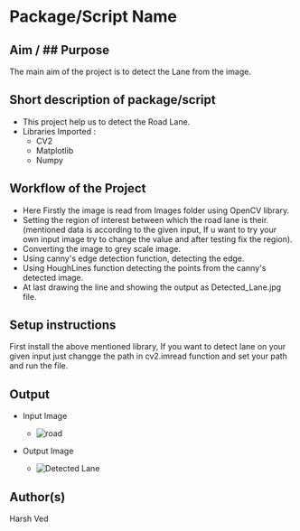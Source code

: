 # Package/Script Name

## Aim / ## Purpose

The main aim of the project is to detect the Lane from the image.

## Short description of package/script

- This project help us to detect the Road Lane.
- Libraries Imported :
    - CV2
    - Matplotlib
    - Numpy


## Workflow of the Project

- Here Firstly the image is read from Images folder using OpenCV library.
- Setting the region of interest between which the road lane is their. (mentioned data is according to the given input, If u want to try your own input image try to change the value and after testing fix the region).
- Converting the image to grey scale image.
- Using canny's edge detection function, detecting the edge.
- Using HoughLines function detecting the points from the canny's detected image.
- At last drawing the line and showing the output as Detected_Lane.jpg file. 


## Setup instructions

First install the above mentioned library, If you want to detect lane on your given input just changge the path in cv2.imread function and set your path and run the file.


## Output
- Input Image
    - ![road](https://user-images.githubusercontent.com/69030530/127738802-a2c310ba-e59e-4c2f-9960-16bd2fc4faab.jpg)

- Output Image
    - ![Detected Lane](https://user-images.githubusercontent.com/69030530/127738814-3cc4f9c3-eca5-4cb1-a2e2-8bcb91b7bf36.jpg)
 


## Author(s)

Harsh Ved

